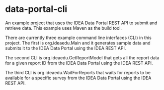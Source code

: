 # data-portal-cli
An example project that uses the IDEA Data Portal REST API to submit and retrieve data. This example uses Maven as the build tool.

There are currently three example command line interfaces (CLI) in this project. The first is org.ideaedu.Main and it generates sample data
and submits it to the IDEA Data Portal using the IDEA REST API.

The second CLI is org.ideaedu.GetReportModel that gets all the report data for a given report ID from the IDEA Data Portal using the IDEA
REST API.

The third CLI is org.ideaedu.WaitForReports that waits for reports to be available for a specific survey from the IDEA Data Portal using the
IDEA REST API.